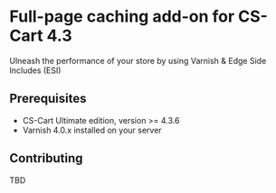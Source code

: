 # Full-page caching add-on for CS-Cart 4.3
Ulneash the performance of your store by using Varnish & Edge Side Includes (ESI)

## Prerequisites
* CS-Cart Ultimate edition, version >= 4.3.6
* Varnish 4.0.x installed on your server

## Contributing
TBD